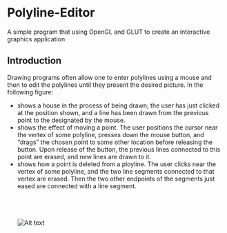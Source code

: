# Polyline-Editor
A simple program that using OpenGL and GLUT to create an interactive graphics application

## Introduction
Drawing programs often allow one to enter polylines using a mouse and then to edit the polylines until they present the desired picture. In the following figure: <br />
* shows a house in the process of being drawn; the user has just clicked at the position shown, and a line has been drawn from the previous point to the designated by the mouse.<br />
* shows the effect of moving a point. The user positions the cursor near the vertex of some polyline, presses down the mouse button, and “drags” the chosen point to some other location before releasing the button. Upon release of the button, the previous lines connected to this point are erased, and new lines are drawn to it.<br />
* shows how a point is deleted from a ployline. The user clicks near the vertex of some polyline, and the two line segments connected to that vertex are erased. Then the two other endpoints of the segments just eased are connected with a line segment.<br />
<br /><br /><br /><br />
![Alt text](Polyline-Editor/sample.jpg)


